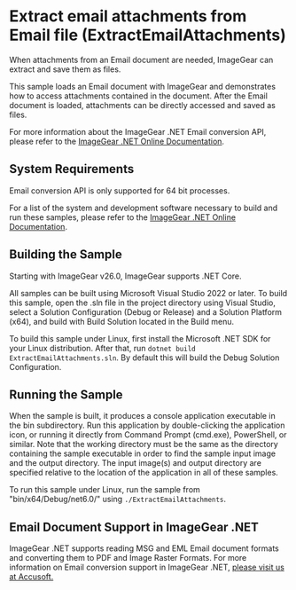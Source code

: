 # Extract email attachments from Email file (ExtractEmailAttachments)

When attachments from an Email document are needed, ImageGear can extract and save them as files.

This sample loads an Email document with ImageGear and demonstrates how to access attachments contained in the document. After the Email document is loaded, attachments can be directly accessed and saved as files.

For more information about the ImageGear .NET Email conversion API, please refer to the [ImageGear .NET Online Documentation](https://help.accusoft.com/ImageGear/latest/webframe.html).

## System Requirements

Email conversion API is only supported for 64 bit processes.

For a list of the system and development software necessary to build and run these samples, please refer to the [ImageGear .NET Online Documentation](https://help.accusoft.com/ImageGear/latest/webframe.html#system-requirements.html).

## Building the Sample

Starting with ImageGear v26.0, ImageGear supports .NET Core.

All samples can be built using Microsoft Visual Studio 2022 or later. To build this sample, open the .sln file in the project directory using Visual Studio, select a Solution Configuration (Debug or Release) and a Solution Platform (x64), and build with Build Solution located in the Build menu.  

To build this sample under Linux, first install the Microsoft .NET SDK for your Linux distribution. After that, run `dotnet build ExtractEmailAttachments.sln`. By default this will build the Debug Solution Configuration.

## Running the Sample

When the sample is built, it produces a console application executable in the bin subdirectory. Run this application by double-clicking the application icon, or running it directly from Command Prompt (cmd.exe), PowerShell, or similar. Note that the working directory must be the same as the directory containing the sample executable in order to find the sample input image and the output directory. The input image(s) and output directory are specified relative to the location of the application in all of these samples.

To run this sample under Linux, run the sample from "bin/x64/Debug/net6.0/" using `./ExtractEmailAttachments`.

## Email Document Support in ImageGear .NET

ImageGear .NET supports reading MSG and EML Email document formats and converting them to PDF and Image Raster Formats. For more information on Email conversion support in ImageGear .NET, [please visit us at Accusoft.](https://www.accusoft.com/products/imagegear-collection/imagegear-dot-net/)
